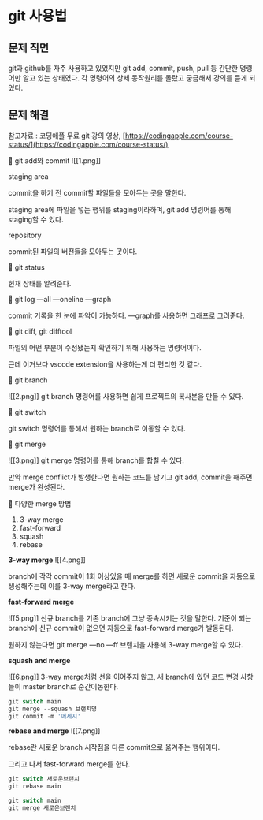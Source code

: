 # git 사용법

## 문제 직면

git과 github를 자주 사용하고 있었지만 git add, commit, push, pull 등 간단한 명령어만 알고 있는 상태였다. 각 명령어의 상세 동작원리를 몰랐고 궁금해서 강의를 듣게 되었다.

## 문제 해결

참고자료 : 코딩애플 무료 git 강의 영상, [https://codingapple.com/course-status/](https://codingapple.com/course-status/)

🎯 git add와 commit
![[1.png]]

staging area

commit을 하기 전 commit할 파일들을 모아두는 곳을 말한다.

staging area에 파일을 넣는 행위를 staging이라하며, git add 명령어를 통해 staging할 수 있다.

repository

commit된 파일의 버전들을 모아두는 곳이다.

🎯 git status

현재 상태를 알려준다.

🎯 git log —all —oneline —graph

commit 기록을 한 눈에 파악이 가능하다. —graph를 사용하면 그래프로 그려준다.

🎯 git diff, git difftool

파일의 어떤 부분이 수정됐는지 확인하기 위해 사용하는 명령어이다.

근데 이거보다 vscode extension을 사용하는게 더 편리한 것 같다.

🎯 git branch

![[2.png]]
git branch 명령어를 사용하면 쉽게 프로젝트의 복사본을 만들 수 있다.

🎯 git switch

git switch 명령어를 통해서 원하는 branch로 이동할 수 있다.

🎯 git merge

![[3.png]]
git merge 명령어를 통해 branch를 합칠 수 있다.

만약 merge conflict가 발생한다면 원하는 코드를 남기고 git add, commit을 해주면 merge가 완성된다.

🎯 다양한 merge 방법

1. 3-way merge
2. fast-forward
3. squash
4. rebase

**3-way merge**
![[4.png]]

branch에 각각 commit이 1회 이상있을 때 merge를 하면 새로운 commit을 자동으로 생성해주는데 이를 3-way merge라고 한다.

**fast-forward merge**

![[5.png]]
신규 branch를 기존 branch에 그냥 종속시키는 것을 말한다. 기준이 되는 branch에 신규 commit이 없으면 자동으로 fast-forward merge가 발동된다.

원하지 않는다면 git merge —no —ff 브랜치을 사용해 3-way merge할 수 있다.

**squash and merge**

![[6.png]]
3-way merge처럼 선을 이어주지 않고, 새 branch에 있던 코드 변경 사항들이 master branch로 순간이동한다.

```jsx
git switch main
git merge --squash 브랜치명
git commit -m '메세지'
```

**rebase and merge**
![[7.png]]

rebase란 새로운 branch 시작점을 다른 commit으로 옮겨주는 행위이다.

그리고 나서 fast-forward merge를 한다.

```jsx
git switch 새로운브랜치
git rebase main

git switch main
git merge 새로운브랜치
```